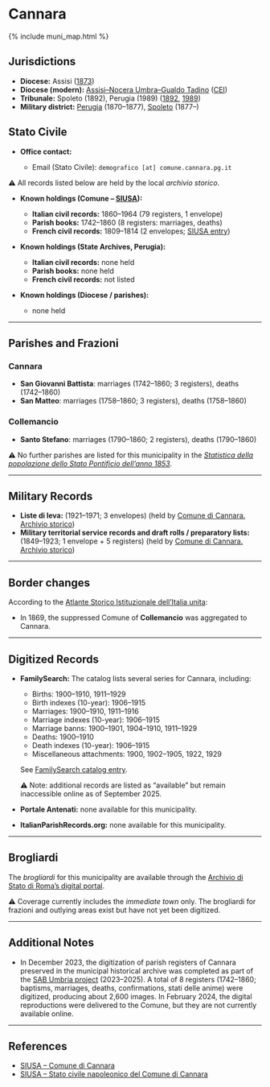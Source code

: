 # Cannara

{% include muni_map.html %}

## Jurisdictions

* **Diocese:** Assisi ([1873](https://www.google.it/books/edition/Il_libro_de_comuni_del_Regno_d_Italia_co/WF9mfeJJcDEC?gbpv=1))
* **Diocese (modern):** [Assisi–Nocera Umbra–Gualdo Tadino](../dio/assisi.md) ([CEI](https://www.chiesacattolica.it/annuario-cei/ricerca-parrocchie/))
* **Tribunale:** Spoleto (1892), Perugia (1989) ([1892](https://www.google.it/books/edition/Bollettino_ufficiale_del_Ministero_di_gr/kRXd4t5fK-0C?hl=en&gbpv=1&pg=PA457&printsec=frontcover), [1989](https://www.google.it/books/edition/Gazzetta_ufficiale_della_Repubblica_ital/-Z6nogg-qMQC?hl=en&gbpv=1&pg=RA8-PA38&printsec=frontcover))
* **Military district:** [Perugia](../mil/perugia.md) (1870–1877), [Spoleto](../mil/spoleto.md) (1877–)

## Stato Civile

* **Office contact:**

  * Email (Stato Civile): `demografico [at] comune.cannara.pg.it`
  
⚠️ All records listed below are held by the local *archivio storico*.

* **Known holdings (Comune – [SIUSA](https://siusa-archivi.cultura.gov.it/cgi-bin/siusa/pagina.pl?TipoPag=comparc&Chiave=253501)):**

  * **Italian civil records:** 1860–1964 (79 registers, 1 envelope)
  * **Parish books:** 1742–1860 (8 registers: marriages, deaths)
  * **French civil records:** 1809–1814 (2 envelopes; [SIUSA entry](https://siusa-archivi.cultura.gov.it/cgi-bin/siusa/pagina.pl?TipoPag=comparc&Chiave=414085))

* **Known holdings (State Archives, Perugia):**

  * **Italian civil records:** none held
  * **Parish books:** none held
  * **French civil records:** not listed

* **Known holdings (Diocese / parishes):**

  * none held

---

## Parishes and Frazioni

### Cannara

* **San Giovanni Battista**: marriages (1742–1860; 3 registers), deaths (1742–1860)
* **San Matteo**: marriages (1758–1860; 3 registers), deaths (1758–1860)

### Collemancio

* **Santo Stefano**: marriages (1790–1860; 2 registers), deaths (1790–1860)

⚠️ No further parishes are listed for this municipality in the *[Statistica della popolazione dello Stato Pontificio dell’anno 1853](https://www.google.it/books/edition/Statistics_della_popolazione_dello_Stato/v6dCAQAAMAAJ)*.

---

## Military Records

* **Liste di leva:** (1921–1971; 3 envelopes) (held by [Comune di Cannara. Archivio storico](https://siusa-archivi.cultura.gov.it/cgi-bin/siusa/pagina.pl?TipoPag=comparc&Chiave=253477&RicVM=ricercasemplice&RicProgetto=reg%2dumb&RicPag=2&RicFrmRicSemplice=Liste%20di%20leva&RicSez=complessi))
* **Military territorial service records and draft rolls / preparatory lists:** (1849–1923; 1 envelope + 5 registers) (held by [Comune di Cannara. Archivio storico](https://siusa-archivi.cultura.gov.it/cgi-bin/siusa/pagina.pl?TipoPag=comparc&Chiave=253477&RicVM=ricercasemplice&RicProgetto=reg%2dumb&RicPag=2&RicFrmRicSemplice=Liste%20di%20leva&RicSez=complessi))

---

## Border changes

According to the [Atlante Storico Istituzionale dell’Italia unita](http://dati.san.beniculturali.it/asi/local/detail.html?UA05076):

* In 1869, the suppressed Comune of **Collemancio** was aggregated to Cannara.

---

## Digitized Records

* **FamilySearch:** The catalog lists several series for Cannara, including:

  * Births: 1900–1910, 1911–1929
  * Birth indexes (10-year): 1906–1915
  * Marriages: 1900–1910, 1911–1916
  * Marriage indexes (10-year): 1906–1915
  * Marriage banns: 1900–1901, 1904–1910, 1911–1929
  * Deaths: 1900–1910
  * Death indexes (10-year): 1906–1915
  * Miscellaneous attachments: 1900, 1902–1905, 1922, 1929

  See [FamilySearch catalog entry](https://www.familysearch.org/en/search/catalog/834312).

  ⚠️ Note: additional records are listed as “available” but remain inaccessible online as of September 2025.

* **Portale Antenati:** none available for this municipality.

* **ItalianParishRecords.org:** none available for this municipality.

---

## Brogliardi

The *brogliardi* for this municipality are available through the [Archivio di Stato di Roma’s digital portal](https://imagoarchiviodistatoroma.cultura.gov.it/Gregoriano/s_brogliardi.php?Provincia=Spoleto&Denominazione=Cannara).

⚠️ Coverage currently includes the *immediate town* only. The brogliardi for frazioni and outlying areas exist but have not yet been digitized.

---

## Additional Notes

* In December 2023, the digitization of parish registers of Cannara preserved in the municipal historical archive was completed as part of the [SAB Umbria project](https://sabu.cultura.gov.it/archivio-notizie/notizia?tx_news_pi1%5Baction%5D=detail&tx_news_pi1%5Bcontroller%5D=News&tx_news_pi1%5Bnews%5D=254&cHash=c49409e26ed208f7e00dcabfce462e9c) (2023–2025). A total of 8 registers (1742–1860; baptisms, marriages, deaths, confirmations, stati delle anime) were digitized, producing about 2,600 images. In February 2024, the digital reproductions were delivered to the Comune, but they are not currently available online.


---

## References

* [SIUSA – Comune di Cannara](https://siusa-archivi.cultura.gov.it/cgi-bin/siusa/pagina.pl?TipoPag=comparc&Chiave=253501)
* [SIUSA – Stato civile napoleonico del Comune di Cannara](https://siusa-archivi.cultura.gov.it/cgi-bin/siusa/pagina.pl?TipoPag=comparc&Chiave=414085)
